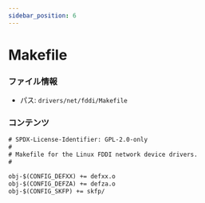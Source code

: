```yaml
---
sidebar_position: 6
---
```

# Makefile

### ファイル情報

- パス: `drivers/net/fddi/Makefile`

### コンテンツ

```txt
# SPDX-License-Identifier: GPL-2.0-only
#
# Makefile for the Linux FDDI network device drivers.
#

obj-$(CONFIG_DEFXX) += defxx.o
obj-$(CONFIG_DEFZA) += defza.o
obj-$(CONFIG_SKFP) += skfp/

```

